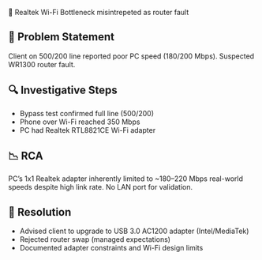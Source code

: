 🧾 Realtek Wi-Fi Bottleneck misintrepeted as router fault 

## 🧩 Problem Statement
Client on 500/200 line reported poor PC speed (180/200 Mbps). Suspected WR1300 router fault.

## 🔍 Investigative Steps
- Bypass test confirmed full line (500/200)
- Phone over Wi-Fi reached 350 Mbps
- PC had Realtek RTL8821CE Wi-Fi adapter

## 📉 RCA
PC’s 1x1 Realtek adapter inherently limited to ~180–220 Mbps real-world speeds despite high link rate. No LAN port for validation.

## 🧰 Resolution
- Advised client to upgrade to USB 3.0 AC1200 adapter (Intel/MediaTek)
- Rejected router swap (managed expectations)
- Documented adapter constraints and Wi-Fi design limits

